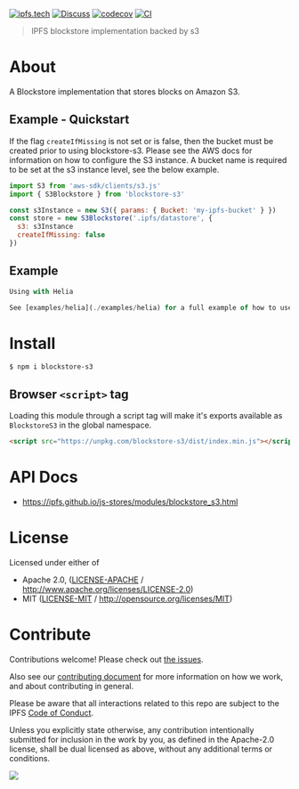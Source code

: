 [![ipfs.tech](https://img.shields.io/badge/project-IPFS-blue.svg?style=flat-square)](https://ipfs.tech)
[![Discuss](https://img.shields.io/discourse/https/discuss.ipfs.tech/posts.svg?style=flat-square)](https://discuss.ipfs.tech)
[![codecov](https://img.shields.io/codecov/c/github/ipfs/js-stores.svg?style=flat-square)](https://codecov.io/gh/ipfs/js-stores)
[![CI](https://img.shields.io/github/actions/workflow/status/ipfs/js-stores/js-test-and-release.yml?branch=main\&style=flat-square)](https://github.com/ipfs/js-stores/actions/workflows/js-test-and-release.yml?query=branch%3Amain)

> IPFS blockstore implementation backed by s3

# About

A Blockstore implementation that stores blocks on Amazon S3.

## Example - Quickstart

If the flag `createIfMissing` is not set or is false, then the bucket must be created prior to using blockstore-s3. Please see the AWS docs for information on how to configure the S3 instance. A bucket name is required to be set at the s3 instance level, see the below example.

```js
import S3 from 'aws-sdk/clients/s3.js'
import { S3Blockstore } from 'blockstore-s3'

const s3Instance = new S3({ params: { Bucket: 'my-ipfs-bucket' } })
const store = new S3Blockstore('.ipfs/datastore', {
  s3: s3Instance
  createIfMissing: false
})
```

## Example

```ts
Using with Helia

See [examples/helia](./examples/helia) for a full example of how to use Helia with an S3 backed blockstore.
```

# Install

```console
$ npm i blockstore-s3
```

## Browser `<script>` tag

Loading this module through a script tag will make it's exports available as `BlockstoreS3` in the global namespace.

```html
<script src="https://unpkg.com/blockstore-s3/dist/index.min.js"></script>
```

# API Docs

- <https://ipfs.github.io/js-stores/modules/blockstore_s3.html>

# License

Licensed under either of

- Apache 2.0, ([LICENSE-APACHE](LICENSE-APACHE) / <http://www.apache.org/licenses/LICENSE-2.0>)
- MIT ([LICENSE-MIT](LICENSE-MIT) / <http://opensource.org/licenses/MIT>)

# Contribute

Contributions welcome! Please check out [the issues](https://github.com/ipfs/js-stores/issues).

Also see our [contributing document](https://github.com/ipfs/community/blob/master/CONTRIBUTING_JS.md) for more information on how we work, and about contributing in general.

Please be aware that all interactions related to this repo are subject to the IPFS [Code of Conduct](https://github.com/ipfs/community/blob/master/code-of-conduct.md).

Unless you explicitly state otherwise, any contribution intentionally submitted for inclusion in the work by you, as defined in the Apache-2.0 license, shall be dual licensed as above, without any additional terms or conditions.

[![](https://cdn.rawgit.com/jbenet/contribute-ipfs-gif/master/img/contribute.gif)](https://github.com/ipfs/community/blob/master/CONTRIBUTING.md)
